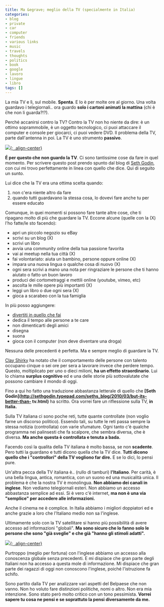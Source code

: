 ```yaml
---
title: Ma &egrave; meglio della TV (specialmente in Italia)
categories:
- blog
- private
- car
- computer
- friends
- various links
- music
- travels
- thoughts
- politics
- book
- google
- lavoro
- lingue
- libro
tags: []
---
```

La mia TV e lì, sul mobile. **Spenta**. E lo è per molte ore al giorno. Una
volta guardavo i telegiornali.. ora guardo **solo i cartoni animati la
mattina** (chi è che non li guarda?!?).

Perché accanirsi contro la TV? Contro la TV non ho niente da dire: è un ottimo
soprammobile, è un oggetto tecnologico, ci puoi attaccare il computer e
console per giocarci, ci puoi vedere DVD. Il problema della TV, parte
dall'antenna in poi. La TV è uno strumento **passivo**.

[![]({{site.url}}/images/gugol.jpg){: .align-center}]({{site.url}}/images/gugol.jpg)

**É per questo che non guardo la TV**. Ci sono tantissime cose da fare in quel momento.
Per scrivere questo post prendo spunto dal blog di
[Seth Godin](http://sethgodin.typepad.com/seths_blog/2010/03/but-its-better-than-tv.html),
con cui mi trovo perfettamente in linea con quello che dice. Qui di seguito un sunto.

Lui dice che la TV era una ottima scelta quando:

  1. non c'era niente altro da fare
  2. quando tutti guardavano la stessa cosa, lo dovevi fare anche tu per essere educato
  
Comunque, in quei momenti si possono fare tante altre cose, che ti ripagano
molto di più che guardare la TV. Eccone alcune (quelle con la (X) l'ho
fatte/le sto facendo):

  * apri un piccolo negozio su eBay
  * scrivi su un blog (X)
  * scrivi un libro
  * avvia una community online della tua passione favorita
  * vai ai meetup nella tua città (X)
  * fai volontariato: aiuta un bambino, persone oppure online (X)
  * impara una nuova lingua o qualche cosa di nuovo (X)
  * ogni sera scrivi a mano una nota per ringraziare le persone che ti hanno aiutato o fatto un buon lavoro
  * produci dei cortometraggi e mettili online (youtube, vimeo, etc)
  * ascolta le mille opere più importanti (X)
  * leggi un libro o due ogni sera (X)
  * gioca a scarabeo con la tua famiglia
  
In più posso aggiungere:

  * [divertiti in quello che fai]({{site.url}}/2010/04/15/the-fun-theory-cambiare-in-meglio-divertendosi/)
  * dedica il tempo alle persone a te care
  * non dimenticarti degli amici
  * disegna
  * suona
  * gioca con il computer (non deve diventare una droga)
  
Nessuna delle precedenti è perfetta. Ma e sempre meglio di guardare la TV.

[Clay Shirky](http://laughingsquid.com/clay-shirky-on-cognitive-surplus/) ha
notato che il comportamento delle persone con talento occupano cinque o sei
ore per sera a lavorare invece che perdere tempo. Questo, moltiplicato per uno
o dieci milioni, **ha un effetto straordinario**. Lui lo chiama **surplus
cognitivo** ed e una delle storie più sottovalutate che possono cambiare il
mondo di oggi.

Fino a qui ho fatto una traduzione abbastanza letterale di quello che **[Seth
Godin](http://sethgodin.typepad.com/seths_blog/2010/03/but-its-better-than-
tv.html)** ha scritto. Ora vorrei fare un riflessione sulla TV, **in Italia.**

Sulla TV italiana ci sono poche reti, tutte quante controllate (non voglio
farne un discorso politico). Essendo tali, su tutte le reti passa sempre la
stessa notizia (controllata) con varie sfumature. Ogni tanto c'è qualche
programma nei palinsesti che fa scalpore, che sembra diversa, che è diversa.
**Ma anche questa è controllata e tenuta a bada.**

Facendo così la qualita della TV italiana è molto bassa, se non **scadente**.
Pero tutti la guardano e tutti dicono quella che la TV dice. **Tutti dicono
quello che i "controllori" della TV vogliono far dire.** E se lo dici, lo
pensi pure.

Un'altra pecca della TV italiana è.. (rullo di tamburi) **l'Italiano**. Per
carità, è una bella lingua, antica, romantica, con un suono ed una musicalità
unica. Il problema è che la nostra TV è monolingua. **Non abbiamo dei canali
in inglese**. Non vediamo telegiornali esteri. Non abbiamo un accesso
abbastanza semplice ad essi. Si è vero c'è internet, **ma non è una via
"semplice" per accedere alle informazioni.**

Anche il cinema ne è complice. In Italia abbiamo i migliori doppiatori ed e
anche grazie a loro che l'Italiano medio non sa l'inglese.

Ultimamente solo con la TV satellitare si hanno più possibilità di avere
accesso ad informazioni "globali". **Ma sono sicuro che lo fanno solo le
persone che sono "già sveglie" e che già "hanno gli stimoli adatti".**

[![]({{site.url}}/images/aispickinglisc.jpg){: .align-center}]({{site.url}}/images/aispickinglisc.jpg)
  
Purtroppo (meglio per fortuna) con l'inglese abbiamo un accesso alla
conoscenza globale senza precedenti. E mi dispiace che gran parte degli
Italiani non ha accesso a questa mole di informazione. Mi dispiace che gran
parte dei ragazzi di oggi non conoscono l'inglese, poiché l'istruzione fa
schifo.

Sono partito dalla TV per analizzare vari aspetti del Belpaese che non vanno.
Non ho voluto fare distinzioni politiche, nomi o altro. Non era mia
intenzione. Sono stato però molto critico con un tono pessimista. **Vorrei
sapere tu cosa ne pensi e se soprattuto la pensi diversamente da me.**